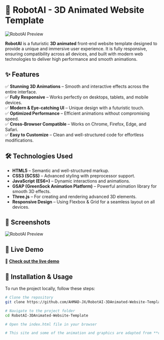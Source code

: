# 🚀 RobotAI - 3D Animated Website Template  

![RobotAI Preview](https://github.com/AHMAD-JX/RobotAI-3DAnimated-Website-Template/blob/350daf459a4cec9d75296783b750b5129895c1db/assets/imgs/website.png)  

**RobotAI** is a futuristic **3D animated** front-end website template designed to provide a unique and immersive user experience. It is fully responsive, ensuring compatibility across all devices, and built with modern web technologies to deliver high performance and smooth animations.  


## ✨ Features  

✅ **Stunning 3D Animations** – Smooth and interactive effects across the entire interface.  
✅ **Fully Responsive** – Works perfectly on desktops, tablets, and mobile devices.  
✅ **Modern & Eye-catching UI** – Unique design with a futuristic touch.  
✅ **Optimized Performance** – Efficient animations without compromising speed.  
✅ **Cross-Browser Compatible** – Works on Chrome, Firefox, Edge, and Safari.  
✅ **Easy to Customize** – Clean and well-structured code for effortless modifications.  

## 🛠️ Technologies Used  

- **HTML5** – Semantic and well-structured markup.  
- **CSS3 (SCSS)** – Advanced styling with preprocessor support.  
- **JavaScript (ES6+)** – Dynamic interactions and animations.  
- **GSAP (GreenSock Animation Platform)** – Powerful animation library for smooth 3D effects.  
- **Three.js** – For creating and rendering advanced 3D elements.  
- **Responsive Design** – Using Flexbox & Grid for a seamless layout on all devices.  

## 📸 Screenshots  

![RobotAI Preview](https://github.com/AHMAD-JX/RobotAI-3DAnimated-Website-Template/blob/350daf459a4cec9d75296783b750b5129895c1db/assets/imgs/website1.png) 

## 🚀 Live Demo  

🔗 **[Check out the live demo]()**  

## 📂 Installation & Usage  

To run the project locally, follow these steps:  

```sh
# Clone the repository
git clone https://github.com/AHMAD-JX/RobotAI-3DAnimated-Website-Template.git

# Navigate to the project folder
cd RobotAI-3DAnimated-Website-Template

# Open the index.html file in your browser

# This site and some of the animation and graphics are adapted from **chaingpt**
